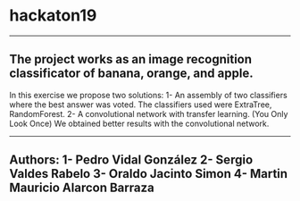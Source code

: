 # hackaton19
-------------------------------------------------------------------------------------
The project works as an image recognition classificator of banana, orange, and apple.
-------------------------------------------------------------------------------------

In this exercise we propose two solutions:
1- An assembly of two classifiers where the best answer was voted. The classifiers used were ExtraTree, RandomForest.
2- A convolutional network with transfer learning. (You Only Look Once)
We obtained better results with the convolutional network. 

-----------------------------------
Authors:
1- Pedro Vidal González
2- Sergio Valdes Rabelo
3- Oraldo Jacinto Simon 
4- Martin Mauricio Alarcon Barraza
-----------------------------------
